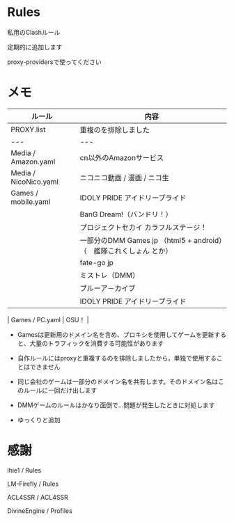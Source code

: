 # Rules
私用のClashルール

定期的に追加します

proxy-providersで使ってください

# メモ

| ルール | 内容 |
| --- | --- |
| PROXY.list | 重複のを排除しました |
| --- | --- |
| Media / Amazon.yaml | cn以外のAmazonサービス |
| Media / NicoNico.yaml | ニコニコ動画 / 漫画 / ニコ生 | 
| Games / mobile.yaml | IDOLY PRIDE アイドリープライド |
|   | BanG Dream!（バンドリ！） |
|   | プロジェクトセカイ カラフルステージ！ |
|   | 一部分のDMM Games jp （html5 + android）（　艦隊これくしょん とか） |
| 　| fate-go jp |
| 　| ミストレ（DMM） |
| 　| ブルーア－カイブ |
| 　| IDOLY PRIDE アイドリープライド |

| Games / PC.yaml | OSU！ |

- Gamesは更新用のドメイン名を含め、プロキシを使用してゲームを更新すると、大量のトラフィックを消費する可能性があります

- 自作ルールにはproxyと重複するのを排除しましたから，単独で使用することはできません

- 同じ会社のゲームは一部分のドメイン名を共有します。そのドメイン名はこのルールに一回だけ出します

- DMMゲームのルールはかなり面倒で...問題が発生したときに対処します

- ゆっくりと追加

# 感謝

lhie1 / Rules

LM-Firefly / Rules

ACL4SSR / ACL4SSR

DivineEngine / Profiles
